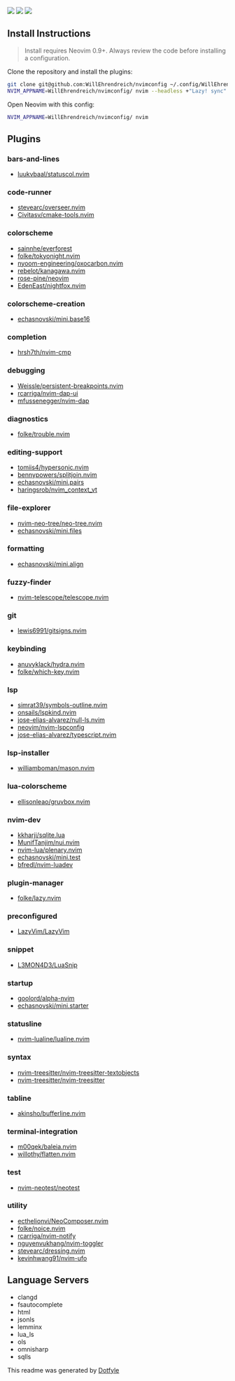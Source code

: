 
<a href="https://dotfyle.com/WillEhrendreich/nvimconfig"><img src="https://dotfyle.com/WillEhrendreich/nvimconfig/badges/plugins?style=flat" /></a>
<a href="https://dotfyle.com/WillEhrendreich/nvimconfig"><img src="https://dotfyle.com/WillEhrendreich/nvimconfig/badges/leaderkey?style=flat" /></a>
<a href="https://dotfyle.com/WillEhrendreich/nvimconfig"><img src="https://dotfyle.com/WillEhrendreich/nvimconfig/badges/plugin-manager?style=flat" /></a>


## Install Instructions

 > Install requires Neovim 0.9+. Always review the code before installing a configuration.

Clone the repository and install the plugins:

```sh
git clone git@github.com:WillEhrendreich/nvimconfig ~/.config/WillEhrendreich/nvimconfig
NVIM_APPNAME=WillEhrendreich/nvimconfig/ nvim --headless +"Lazy! sync" +qa
```

Open Neovim with this config:

```sh
NVIM_APPNAME=WillEhrendreich/nvimconfig/ nvim
```

## Plugins

### bars-and-lines

+ [luukvbaal/statuscol.nvim](https://dotfyle.com/plugins/luukvbaal/statuscol.nvim)
### code-runner

+ [stevearc/overseer.nvim](https://dotfyle.com/plugins/stevearc/overseer.nvim)
+ [Civitasv/cmake-tools.nvim](https://dotfyle.com/plugins/Civitasv/cmake-tools.nvim)
### colorscheme

+ [sainnhe/everforest](https://dotfyle.com/plugins/sainnhe/everforest)
+ [folke/tokyonight.nvim](https://dotfyle.com/plugins/folke/tokyonight.nvim)
+ [nyoom-engineering/oxocarbon.nvim](https://dotfyle.com/plugins/nyoom-engineering/oxocarbon.nvim)
+ [rebelot/kanagawa.nvim](https://dotfyle.com/plugins/rebelot/kanagawa.nvim)
+ [rose-pine/neovim](https://dotfyle.com/plugins/rose-pine/neovim)
+ [EdenEast/nightfox.nvim](https://dotfyle.com/plugins/EdenEast/nightfox.nvim)
### colorscheme-creation

+ [echasnovski/mini.base16](https://dotfyle.com/plugins/echasnovski/mini.base16)
### completion

+ [hrsh7th/nvim-cmp](https://dotfyle.com/plugins/hrsh7th/nvim-cmp)
### debugging

+ [Weissle/persistent-breakpoints.nvim](https://dotfyle.com/plugins/Weissle/persistent-breakpoints.nvim)
+ [rcarriga/nvim-dap-ui](https://dotfyle.com/plugins/rcarriga/nvim-dap-ui)
+ [mfussenegger/nvim-dap](https://dotfyle.com/plugins/mfussenegger/nvim-dap)
### diagnostics

+ [folke/trouble.nvim](https://dotfyle.com/plugins/folke/trouble.nvim)
### editing-support

+ [tomiis4/hypersonic.nvim](https://dotfyle.com/plugins/tomiis4/hypersonic.nvim)
+ [bennypowers/splitjoin.nvim](https://dotfyle.com/plugins/bennypowers/splitjoin.nvim)
+ [echasnovski/mini.pairs](https://dotfyle.com/plugins/echasnovski/mini.pairs)
+ [haringsrob/nvim_context_vt](https://dotfyle.com/plugins/haringsrob/nvim_context_vt)
### file-explorer

+ [nvim-neo-tree/neo-tree.nvim](https://dotfyle.com/plugins/nvim-neo-tree/neo-tree.nvim)
+ [echasnovski/mini.files](https://dotfyle.com/plugins/echasnovski/mini.files)
### formatting

+ [echasnovski/mini.align](https://dotfyle.com/plugins/echasnovski/mini.align)
### fuzzy-finder

+ [nvim-telescope/telescope.nvim](https://dotfyle.com/plugins/nvim-telescope/telescope.nvim)
### git

+ [lewis6991/gitsigns.nvim](https://dotfyle.com/plugins/lewis6991/gitsigns.nvim)
### keybinding

+ [anuvyklack/hydra.nvim](https://dotfyle.com/plugins/anuvyklack/hydra.nvim)
+ [folke/which-key.nvim](https://dotfyle.com/plugins/folke/which-key.nvim)
### lsp

+ [simrat39/symbols-outline.nvim](https://dotfyle.com/plugins/simrat39/symbols-outline.nvim)
+ [onsails/lspkind.nvim](https://dotfyle.com/plugins/onsails/lspkind.nvim)
+ [jose-elias-alvarez/null-ls.nvim](https://dotfyle.com/plugins/jose-elias-alvarez/null-ls.nvim)
+ [neovim/nvim-lspconfig](https://dotfyle.com/plugins/neovim/nvim-lspconfig)
+ [jose-elias-alvarez/typescript.nvim](https://dotfyle.com/plugins/jose-elias-alvarez/typescript.nvim)
### lsp-installer

+ [williamboman/mason.nvim](https://dotfyle.com/plugins/williamboman/mason.nvim)
### lua-colorscheme

+ [ellisonleao/gruvbox.nvim](https://dotfyle.com/plugins/ellisonleao/gruvbox.nvim)
### nvim-dev

+ [kkharji/sqlite.lua](https://dotfyle.com/plugins/kkharji/sqlite.lua)
+ [MunifTanjim/nui.nvim](https://dotfyle.com/plugins/MunifTanjim/nui.nvim)
+ [nvim-lua/plenary.nvim](https://dotfyle.com/plugins/nvim-lua/plenary.nvim)
+ [echasnovski/mini.test](https://dotfyle.com/plugins/echasnovski/mini.test)
+ [bfredl/nvim-luadev](https://dotfyle.com/plugins/bfredl/nvim-luadev)
### plugin-manager

+ [folke/lazy.nvim](https://dotfyle.com/plugins/folke/lazy.nvim)
### preconfigured

+ [LazyVim/LazyVim](https://dotfyle.com/plugins/LazyVim/LazyVim)
### snippet

+ [L3MON4D3/LuaSnip](https://dotfyle.com/plugins/L3MON4D3/LuaSnip)
### startup

+ [goolord/alpha-nvim](https://dotfyle.com/plugins/goolord/alpha-nvim)
+ [echasnovski/mini.starter](https://dotfyle.com/plugins/echasnovski/mini.starter)
### statusline

+ [nvim-lualine/lualine.nvim](https://dotfyle.com/plugins/nvim-lualine/lualine.nvim)
### syntax

+ [nvim-treesitter/nvim-treesitter-textobjects](https://dotfyle.com/plugins/nvim-treesitter/nvim-treesitter-textobjects)
+ [nvim-treesitter/nvim-treesitter](https://dotfyle.com/plugins/nvim-treesitter/nvim-treesitter)
### tabline

+ [akinsho/bufferline.nvim](https://dotfyle.com/plugins/akinsho/bufferline.nvim)
### terminal-integration

+ [m00qek/baleia.nvim](https://dotfyle.com/plugins/m00qek/baleia.nvim)
+ [willothy/flatten.nvim](https://dotfyle.com/plugins/willothy/flatten.nvim)
### test

+ [nvim-neotest/neotest](https://dotfyle.com/plugins/nvim-neotest/neotest)
### utility

+ [ecthelionvi/NeoComposer.nvim](https://dotfyle.com/plugins/ecthelionvi/NeoComposer.nvim)
+ [folke/noice.nvim](https://dotfyle.com/plugins/folke/noice.nvim)
+ [rcarriga/nvim-notify](https://dotfyle.com/plugins/rcarriga/nvim-notify)
+ [nguyenvukhang/nvim-toggler](https://dotfyle.com/plugins/nguyenvukhang/nvim-toggler)
+ [stevearc/dressing.nvim](https://dotfyle.com/plugins/stevearc/dressing.nvim)
+ [kevinhwang91/nvim-ufo](https://dotfyle.com/plugins/kevinhwang91/nvim-ufo)
## Language Servers

+ clangd
+ fsautocomplete
+ html
+ jsonls
+ lemminx
+ lua_ls
+ ols
+ omnisharp
+ sqlls


 This readme was generated by [Dotfyle](https://dotfyle.com)
